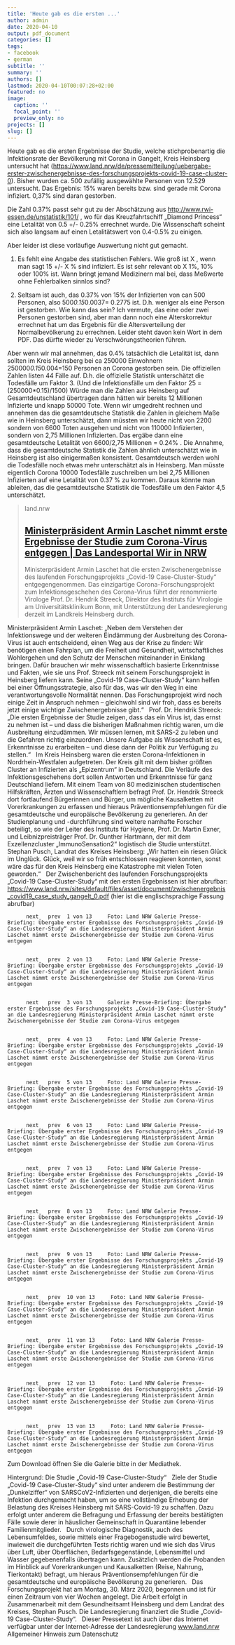```yaml
---
title: 'Heute gab es die ersten ...'
author: admin
date: 2020-04-10
output: pdf_document
categories: []
tags:
- facebook
- german
subtitle: ''
summary: ''
authors: []
lastmod: 2020-04-10T00:07:28+02:00
featured: no
image:
  caption: ''
  focal_point: ''
  preview_only: no
projects: []
slug: []
---
```

Heute gab es die ersten Ergebnisse der Studie, welche stichprobenartig die Infektionsrate der Bevölkerung mit Corona in Gangelt, Kreis Heinsberg untersucht hat (https://www.land.nrw/de/pressemitteilung/uebergabe-erster-zwischenergebnisse-des-forschungsprojekts-covid-19-case-cluster-0). Bisher wurden ca. 500 zufällig ausgewählte Personen von 12.529 untersucht. Das Ergebnis: 15% waren bereits bzw. sind gerade mit Corona infiziert. 0,37% sind daran gestorben. 

Die Zahl 0.37% passt sehr gut zu der Abschätzung aus http://www.rwi-essen.de/unstatistik/101/ , wo für das Kreuzfahrtschiff „Diamond Princess“ eine Letalität von 0.5 +/- 0.25% errechnet wurde. Die Wissenschaft scheint sich also langsam auf einen Letalitätswert von 0.4-0.5% zu einigen.

Aber leider ist diese vorläufige Auswertung nicht gut gemacht. 

1. Es fehlt eine Angabe des statistischen Fehlers. Wie groß ist X , wenn man sagt 15 +/- X % sind infiziert. Es ist sehr relevant ob X 1%, 10% oder 100% ist. Wann bringt jemand Medizinern mal bei, dass Meßwerte ohne Fehlerbalken sinnlos sind?

2. Seltsam ist auch, das 0.37% von 15% der Infizierten von can 500 Personen, also 500*0.15*0.0037= 0.2775 ist. D.h. weniger als eine Person ist gestorben. Wie kann das sein? Ich vermute, das eine oder zwei Personen gestorben sind, aber man dann noch eine Alterskorrektur errechnet hat um das Ergebnis für die Altersverteilung der Normalbevölkerung zu errechnen. Leider steht davon kein Wort in dem PDF. Das dürfte wieder zu Verschwörungstheorien führen.

Aber wenn wir mal annehmen, das 0.4% tatsächlich die Letalität ist, dann sollten im Kreis Heinsberg bei ca 250000 Einwohnern 250000*0.15*0.004=150 Personen an Corona gestorben sein. Die offiziellen Zahlen listen 44 Fälle auf. D.h. die offizielle Statistik unterschätzt die Todesfälle um Faktor 3. (Und die Infektionsfälle um den Faktor 25 = (250000*0.15)/1500) Würde man die Zahlen aus Heinsberg auf Gesamtdeutschland übertragen dann hätten wir bereits 12 Millionen Infizierte und knapp 50000 Tote. Wenn wir umgedreht rechnen und annehmen das die gesamtdeutsche Statistik die Zahlen in gleichem Maße wie in Heinsberg unterschätzt, dann müssten wir heute nicht von 2200 sondern von 6600 Toten ausgehen und nicht von 110000 Infizierten, sondern von 2,75 Millionen Infizierten. Das ergäbe dann eine gesamtdeutsche Letalität von 6600/2,75 Millionen = 0.24% . Die Annahme, dass die gesamtdeutsche Statistik die Zahlen ähnlich unterschätzt wie in Heinsberg ist also einigermaßen konsistent. Gesamtdeutsch werden wohl die Todesfälle noch etwas mehr unterschätzt als in Heinsberg. Man müsste eigentlich Corona 10000 Todesfälle zuschreiben um bei 2,75 Millionen Infizierten auf eine Letalität von 0.37 % zu kommen. Daraus könnte man ableiten, das die gesamtdeutsche Statistik die Todesfälle um den Faktor 4,5 unterschätzt.
> land.nrw
> ## [Ministerpräsident Armin Laschet nimmt erste Ergebnisse der Studie zum Corona-Virus entgegen  | Das Landesportal Wir in NRW](https://www.land.nrw/de/pressemitteilung/uebergabe-erster-zwischenergebnisse-des-forschungsprojekts-covid-19-case-cluster-0)
>
>Ministerpräsident Armin Laschet hat die ersten Zwischenergebnisse des laufenden Forschungsprojekts „Covid-19 Case-Cluster-Study“ entgegengenommen. Das einzigartige Corona-Forschungsprojekt zum Infektionsgeschehen des Corona-Virus führt der renommierte Virologe Prof. Dr. Hendrik Streeck, Direktor des Instituts für Virologie am Universitätsklinikum Bonn, mit Unterstützung der Landesregierung derzeit im Landkreis Heinsberg durch.

Ministerpräsident Armin Laschet: „Neben dem Verstehen der Infektionswege und der weiteren Eindämmung der Ausbreitung des Corona-Virus ist auch entscheidend, einen Weg aus der Krise zu finden: Wir benötigen einen Fahrplan, um die Freiheit und Gesundheit, wirtschaftliches Wohlergehen und den Schutz der Menschen miteinander in Einklang bringen. Dafür brauchen wir mehr wissenschaftlich basierte Erkenntnisse und Fakten, wie sie uns Prof. Streeck mit seinem Forschungsprojekt in Heinsberg liefern kann. Seine „Covid-19 Case-Cluster-Study“ kann helfen bei einer Öffnungsstrategie, also für das, was wir den Weg in eine verantwortungsvolle Normalität nennen. Das Forschungsprojekt wird noch einige Zeit in Anspruch nehmen – gleichwohl sind wir froh, dass es bereits jetzt einige wichtige Zwischenergebnisse gibt.“
&nbsp;
Prof. Dr. Hendrik Streeck: „Die ersten Ergebnisse der Studie zeigen, dass das ein Virus ist, das ernst zu nehmen ist – und dass die bisherigen Maßnahmen richtig waren, um die Ausbreitung einzudämmen. Wir müssen lernen, mit SARS-2 zu leben und die Gefahren richtig einzuordnen. Unsere Aufgabe als Wissenschaft ist es, Erkenntnisse zu erarbeiten – und diese dann der Politik zur Verfügung zu stellen.“
&nbsp;
Im Kreis Heinsberg waren die ersten Corona-Infektionen in Nordrhein-Westfalen aufgetreten. Der Kreis gilt mit dem bisher größten Cluster an Infizierten als „Epizentrum“ in Deutschland. Die Verläufe des Infektionsgeschehens dort sollen Antworten und Erkenntnisse für ganz Deutschland liefern. Mit einem Team von 80 medizinischen studentischen Hilfskräften, Ärzten und Wissenschaftlern befragt Prof. Dr. Hendrik Streeck dort fortlaufend Bürgerinnen und Bürger, um mögliche Kausalketten mit Vorerkrankungen zu erfassen und hieraus Präventionsempfehlungen für die gesamtdeutsche und europäische Bevölkerung zu generieren. An der Studienplanung und -durchführung sind weitere namhafte Forscher beteiligt, so wie der Leiter des Instituts für Hygiene, Prof. Dr. Martin Exner, und Leibnizpreisträger Prof. Dr. Gunther Hartmann, der mit dem Exzellenzcluster „ImmunoSensation2“ logistisch die Studie unterstützt.
&nbsp;
Stephan Pusch, Landrat des Kreises Heinsberg: „Wir hatten ein riesen Glück im Unglück. Glück, weil wir so früh entschlossen reagieren konnten, sonst wäre das für den Kreis Heinsberg eine Katastrophe mit vielen Toten geworden.“
&nbsp;
Der Zwischenbericht des laufenden Forschungsprojekts „Covid-19 Case-Cluster-Study“ mit den ersten Ergebnissen ist hier abrufbar:
https://www.land.nrw/sites/default/files/asset/document/zwischenergebnis_covid19_case_study_gangelt_0.pdf 
(hier ist die englischsprachige Fassung abrufbar)
&nbsp;







	
	      next   prev  1 von 13     Foto: Land NRW Galerie Presse-Briefing: Übergabe erster Ergebnisse des Forschungsprojekts „Covid-19 Case-Cluster-Study“ an die Landesregierung Ministerpräsident Armin Laschet nimmt erste Zwischenergebnisse der Studie zum Corona-Virus entgegen    
	
	
	      next   prev  2 von 13     Foto: Land NRW Galerie Presse-Briefing: Übergabe erster Ergebnisse des Forschungsprojekts „Covid-19 Case-Cluster-Study“ an die Landesregierung Ministerpräsident Armin Laschet nimmt erste Zwischenergebnisse der Studie zum Corona-Virus entgegen    
	
	
	      next   prev  3 von 13     Galerie Presse-Briefing: Übergabe erster Ergebnisse des Forschungsprojekts „Covid-19 Case-Cluster-Study“ an die Landesregierung Ministerpräsident Armin Laschet nimmt erste Zwischenergebnisse der Studie zum Corona-Virus entgegen    
	
	
	      next   prev  4 von 13     Foto: Land NRW Galerie Presse-Briefing: Übergabe erster Ergebnisse des Forschungsprojekts „Covid-19 Case-Cluster-Study“ an die Landesregierung Ministerpräsident Armin Laschet nimmt erste Zwischenergebnisse der Studie zum Corona-Virus entgegen    
	
	
	      next   prev  5 von 13     Foto: Land NRW Galerie Presse-Briefing: Übergabe erster Ergebnisse des Forschungsprojekts „Covid-19 Case-Cluster-Study“ an die Landesregierung Ministerpräsident Armin Laschet nimmt erste Zwischenergebnisse der Studie zum Corona-Virus entgegen    
	
	
	      next   prev  6 von 13     Foto: Land NRW Galerie Presse-Briefing: Übergabe erster Ergebnisse des Forschungsprojekts „Covid-19 Case-Cluster-Study“ an die Landesregierung Ministerpräsident Armin Laschet nimmt erste Zwischenergebnisse der Studie zum Corona-Virus entgegen    
	
	
	      next   prev  7 von 13     Foto: Land NRW Galerie Presse-Briefing: Übergabe erster Ergebnisse des Forschungsprojekts „Covid-19 Case-Cluster-Study“ an die Landesregierung Ministerpräsident Armin Laschet nimmt erste Zwischenergebnisse der Studie zum Corona-Virus entgegen    
	
	
	      next   prev  8 von 13     Foto: Land NRW Galerie Presse-Briefing: Übergabe erster Ergebnisse des Forschungsprojekts „Covid-19 Case-Cluster-Study“ an die Landesregierung Ministerpräsident Armin Laschet nimmt erste Zwischenergebnisse der Studie zum Corona-Virus entgegen    
	
	
	      next   prev  9 von 13     Foto: Land NRW Galerie Presse-Briefing: Übergabe erster Ergebnisse des Forschungsprojekts „Covid-19 Case-Cluster-Study“ an die Landesregierung Ministerpräsident Armin Laschet nimmt erste Zwischenergebnisse der Studie zum Corona-Virus entgegen    
	
	
	      next   prev  10 von 13     Foto: Land NRW Galerie Presse-Briefing: Übergabe erster Ergebnisse des Forschungsprojekts „Covid-19 Case-Cluster-Study“ an die Landesregierung Ministerpräsident Armin Laschet nimmt erste Zwischenergebnisse der Studie zum Corona-Virus entgegen    
	
	
	      next   prev  11 von 13     Foto: Land NRW Galerie Presse-Briefing: Übergabe erster Ergebnisse des Forschungsprojekts „Covid-19 Case-Cluster-Study“ an die Landesregierung Ministerpräsident Armin Laschet nimmt erste Zwischenergebnisse der Studie zum Corona-Virus entgegen    
	
	
	      next   prev  12 von 13     Foto: Land NRW Galerie Presse-Briefing: Übergabe erster Ergebnisse des Forschungsprojekts „Covid-19 Case-Cluster-Study“ an die Landesregierung Ministerpräsident Armin Laschet nimmt erste Zwischenergebnisse der Studie zum Corona-Virus entgegen    
	
	
	      next   prev  13 von 13     Foto: Land NRW Galerie Presse-Briefing: Übergabe erster Ergebnisse des Forschungsprojekts „Covid-19 Case-Cluster-Study“ an die Landesregierung Ministerpräsident Armin Laschet nimmt erste Zwischenergebnisse der Studie zum Corona-Virus entgegen    
	







Zum Download öffnen Sie die Galerie bitte in der Mediathek.

Hintergrund: Die Studie „Covid-19 Case-Cluster-Study“ 
&nbsp;
Ziele der Studie „Covid-19 Case-Cluster-Study“ sind unter anderem die Bestimmung der „Dunkelziffer“ von SARSCoV2-Infizierten und derjenigen, die bereits eine Infektion durchgemacht haben, um so eine vollständige Erhebung der Belastung des Kreises Heinsberg mit SARS-Covid-19 zu schaffen. Dazu erfolgt unter anderem die Befragung und Erfassung der bereits bestätigten Fälle sowie derer in häuslicher Gemeinschaft in Quarantäne lebender Familienmitglieder.
&nbsp;
Durch virologische Diagnostik, auch des Lebensumfeldes, sowie mittels einer Fragebogenstudie wird bewertet, inwieweit die durchgeführten Tests richtig waren und wie sich das Virus über Luft, über Oberflächen, Bedarfsgegenstände, Lebensmittel und Wasser gegebenenfalls übertragen kann. Zusätzlich werden die Probanden im Hinblick auf Vorerkrankungen und Kausalketten (Reise, Nahrung, Tierkontakt) befragt, um hieraus Präventionsempfehlungen für die gesamtdeutsche und europäische Bevölkerung zu generieren.
&nbsp;
Das Forschungsprojekt hat am Montag, 30. März 2020, begonnen und ist für einen Zeitraum von vier Wochen angelegt. Die Arbeit erfolgt in Zusammenarbeit mit dem Gesundheitsamt Heinsberg und dem Landrat des Kreises, Stephan Pusch. Die Landesregierung finanziert die Studie „Covid-19 Case-Cluster-Study“.
&nbsp;
Dieser Pressetext ist auch über das Internet verfügbar unter der Internet-Adresse der Landesregierung www.land.nrw
&nbsp;
Allgemeiner Hinweis zum Datenschutz
&nbsp;
&nbsp;

